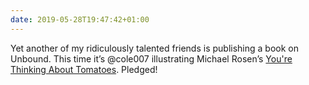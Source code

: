```yaml
---
date: 2019-05-28T19:47:42+01:00
---
```

Yet another of my ridiculously talented friends is publishing a book on Unbound. This time it’s @cole007 illustrating Michael Rosen’s [You're Thinking About Tomatoes](https://unbound.com/books/youre-thinking-about-tomatoes/). Pledged!